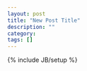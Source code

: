 ```yaml
---
layout: post
title: "New Post Title"
description: ""
category: 
tags: []
---
```

{% include JB/setup %}
